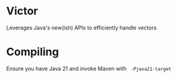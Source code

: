 # Victor
Leverages Java's new(ish) APIs to efficiently handle vectors

# Compiling
Ensure you have Java 21 and invoke Maven with ` -Pjava21-target`